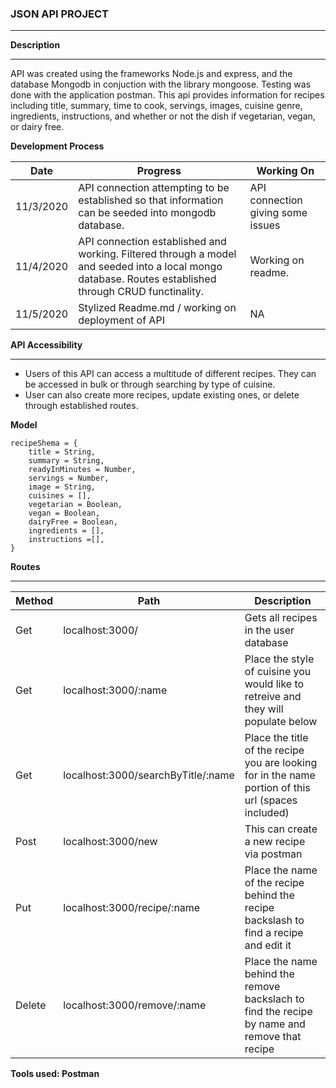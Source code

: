 ### JSON API PROJECT
________________

__Description__
_______________

API was created using the frameworks Node.js and express, and the database Mongodb in conjuction with the library mongoose. Testing was done with the application postman. This api provides information for recipes including title, summary, time to cook, servings, images, cuisine genre, ingredients, instructions, and whether or not the dish if vegetarian, vegan, or dairy free.

__Development Process__

__Date__ | __Progress__ | __Working On__ | 
----- | ---------- | --------- |
| 11/3/2020| API connection attempting to be established so that information can be seeded into mongodb database. | API connection giving some issues |
| 11/4/2020| API connection established and working. Filtered through a model and seeded into a local mongo database. Routes established through CRUD functinality. | Working on readme. |
|11/5/2020 | Stylized Readme.md / working on deployment of API | NA |


__API Accessibility__
_______________
- Users of this API can access a multitude of different recipes. They can be accessed in bulk or through searching by type of cuisine.
- User can also create more recipes, update existing ones, or delete through established routes.  


__Model__
```
recipeShema = {
    title = String,
    summary = String,
    readyInMinutes = Number,
    servings = Number,
    image = String,
    cuisines = [],
    vegetarian = Boolean,
    vegan = Boolean,
    dairyFree = Boolean,
    ingredients = [],
    instructions =[],
}
```


__Routes__
_____________

__Method__ | __Path__ | __Description__
| ---------- | ---------| --------------- |
| Get | localhost:3000/ | Gets all recipes in the user database | 
| Get | localhost:3000/:name | Place the style of cuisine you would like to retreive and they will populate below |
| Get | localhost:3000/searchByTitle/:name | Place the title of the recipe you are looking for in the name portion of this url (spaces included) |
| Post | localhost:3000/new | This can create a new recipe via postman |
| Put | localhost:3000/recipe/:name | Place the name of the recipe behind the recipe backslash to find a recipe and edit it |
| Delete | localhost:3000/remove/:name | Place the name behind the remove backslach to find the recipe by name and remove that recipe |


__Tools used: Postman__




